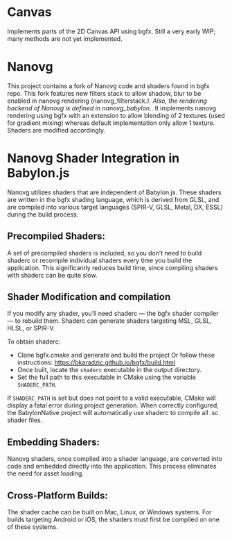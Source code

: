 # Canvas
Implements parts of the 2D Canvas API using bgfx. Still a very early WIP; many methods are not yet implemented.

# Nanovg
This project contains a fork of Nanovg code and shaders found in bgfx repo. This fork features new filters stack to allow shadow, blur to be enabled in nanovg rendering (nanovg_filterstack.*).
Also, the rendering backend of Nanovg is defined in nanovg_babylon.*. It implements nanovg rendering using bgfx with an extension to allow blending of 2 textures (used for gradient mixing) whereas default implementation only allow 1 texture. Shaders are modified accordingly.

# Nanovg Shader Integration in Babylon.js
Nanovg utilizes shaders that are independent of Babylon.js. These shaders are written in the bgfx shading language, which is derived from GLSL, and are compiled into various target languages (SPIR-V, GLSL, Metal, DX, ESSL) during the build process.

## Precompiled Shaders:

A set of precompiled shaders is included, so you don’t need to build shaderc or recompile individual shaders every time you build the application. This significantly reduces build time, since compiling shaders with shaderc can be quite slow.

## Shader Modification and compilation

If you modify any shader, you’ll need shaderc — the bgfx shader compiler — to rebuild them. Shaderc can generate shaders targeting MSL, GLSL, HLSL, or SPIR-V.

To obtain shaderc:
- Clone bgfx.cmake and generate and build the project 
  Or follow these instructions: https://bkaradzic.github.io/bgfx/build.html
- Once built, locate the `shaderc` executable in the output directory.
- Set the full path to this executable in CMake using the variable `SHADERC_PATH`.

If `SHADERC_PATH` is set but does not point to a valid executable, CMake will display a fatal error during project generation.
When correctly configured, the BabylonNative project will automatically use shaderc to compile all .sc shader files.

## Embedding Shaders:

Nanovg shaders, once compiled into a shader language, are converted into code and embedded directly into the application. This process eliminates the need for asset loading.

## Cross-Platform Builds:

The shader cache can be built on Mac, Linux, or Windows systems. For builds targeting Android or iOS, the shaders must first be compiled on one of these systems.
